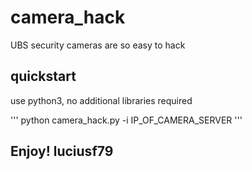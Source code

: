 # camera_hack
UBS security cameras are so easy to hack

## quickstart
use python3, no additional libraries required

'''
python camera_hack.py -i IP_OF_CAMERA_SERVER
'''

## Enjoy! luciusf79
